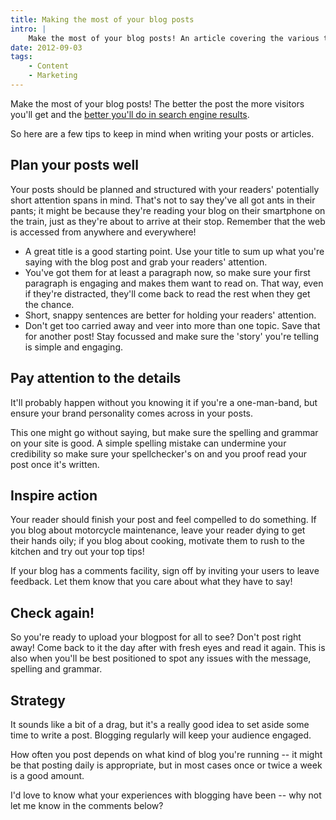 ```yaml
---
title: Making the most of your blog posts
intro: |
    Make the most of your blog posts! An article covering the various things there are to think about before writing and publishing your blog post.
date: 2012-09-03
tags:
    - Content
    - Marketing
---
```


Make the most of your blog posts! The better the post the more visitors you'll get and the [better you'll do in search engine results](/resources/why-should-i-blog).

So here are a few tips to keep in mind when writing your posts or articles.


## Plan your posts well

Your posts should be planned and structured with your readers' potentially short attention spans in mind. That's not to say they've all got ants in their pants; it might be because they're reading your blog on their smartphone on the train, just as they're about to arrive at their stop. Remember that the web is accessed from anywhere and everywhere!

- A great title is a good starting point. Use your title to sum up what you're saying with the blog post and grab your readers' attention.
- You've got them for at least a paragraph now, so make sure your first paragraph is engaging and makes them want to read on. That way, even if they're distracted, they'll come back to read the rest when they get the chance.
- Short, snappy sentences are better for holding your readers' attention.
- Don't get too carried away and veer into more than one topic. Save that for another post! Stay focussed and make sure the 'story' you're telling is simple and engaging.


## Pay attention to the details

It'll probably happen without you knowing it if you're a one-man-band, but ensure your brand personality comes across in your posts.

This one might go without saying, but make sure the spelling and grammar on your site is good. A simple spelling mistake can undermine your credibility so make sure your spellchecker's on and you proof read your post once it's written.


## Inspire action

Your reader should finish your post and feel compelled to do something. If you blog about motorcycle maintenance, leave your reader dying to get their hands oily; if you blog about cooking, motivate them to rush to the kitchen and try out your top tips!

If your blog has a comments facility, sign off by inviting your users to leave feedback. Let them know that you care about what they have to say!


## Check again!

So you're ready to upload your blogpost for all to see? Don't post right away! Come back to it the day after with fresh eyes and read it again. This is also when you'll be best positioned to spot any issues with the message, spelling and grammar.


## Strategy

It sounds like a bit of a drag, but it's a really good idea to set aside some time to write a post. Blogging regularly will keep your audience engaged.

How often you post depends on what kind of blog you're running -- it might be that posting daily is appropriate, but in most cases once or twice a week is a good amount.

I'd love to know what your experiences with blogging have been -- why not let me know in the comments below?
